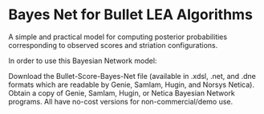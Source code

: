 # Bayes Net for Bullet LEA Algorithms

A simple and practical model for computing posterior probabilities corresponding to observed scores and striation configurations. 

In order to use this Bayesian Network model:

Download the Bullet-Score-Bayes-Net file (available in .xdsl, .net, and .dne formats which are readable by Genie, SamIam, Hugin, and Norsys Netica).
Obtain a copy of Genie, SamIam, Hugin, or Netica Bayesian Network programs.
All have no-cost versions for non-commercial/demo use.
